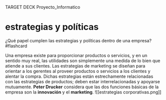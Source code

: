 TARGET DECK
Proyecto_Informatico

# estrategias y políticas
¿Qué papel cumplen las estrategias y políticas dentro de una empresa? #flashcard


Una empresa existe para proporcionar productos o servicios, y en un sentido muy real, las utilidades son simplemente una medida de lo bien que atiende a sus clientes.
Las estrategias de marketing se diseñan para orientar a los gerentes al proveer productos o servicios a los clientes y alentar la compra. Dichas estrategias están estrechamente relacionadas con las estrategias de productos; deben estar interrelacionadas y apoyarse mutuamente.
**Peter Drucker** considera que las dos funciones básicas de la empresa son la **innovación** y el **marketing**.
![[estrategias corporativas.png]]
<!--ID: 1749357458266-->


